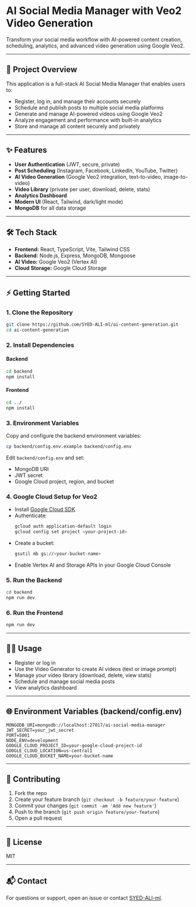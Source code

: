 # AI Social Media Manager with Veo2 Video Generation

Transform your social media workflow with AI-powered content creation, scheduling, analytics, and advanced video generation using Google Veo2.

---

## 🚀 Project Overview
This application is a full-stack AI Social Media Manager that enables users to:
- Register, log in, and manage their accounts securely
- Schedule and publish posts to multiple social media platforms
- Generate and manage AI-powered videos using Google Veo2
- Analyze engagement and performance with built-in analytics
- Store and manage all content securely and privately

---

## ✨ Features
- **User Authentication** (JWT, secure, private)
- **Post Scheduling** (Instagram, Facebook, LinkedIn, YouTube, Twitter)
- **AI Video Generation** (Google Veo2 integration, text-to-video, image-to-video)
- **Video Library** (private per user, download, delete, stats)
- **Analytics Dashboard**
- **Modern UI** (React, Tailwind, dark/light mode)
- **MongoDB** for all data storage

---

## 🛠️ Tech Stack
- **Frontend:** React, TypeScript, Vite, Tailwind CSS
- **Backend:** Node.js, Express, MongoDB, Mongoose
- **AI Video:** Google Veo2 (Vertex AI)
- **Cloud Storage:** Google Cloud Storage

---

## ⚡ Getting Started

### 1. Clone the Repository
```bash
git clone https://github.com/SYED-ALI-ml/ai-content-generation.git
cd ai-content-generation
```

### 2. Install Dependencies
#### Backend
```bash
cd backend
npm install
```
#### Frontend
```bash
cd ../
npm install
```

### 3. Environment Variables
Copy and configure the backend environment variables:
```bash
cp backend/config.env.example backend/config.env
```
Edit `backend/config.env` and set:
- MongoDB URI
- JWT secret
- Google Cloud project, region, and bucket

### 4. Google Cloud Setup for Veo2
- Install [Google Cloud SDK](https://cloud.google.com/sdk/docs/install)
- Authenticate:
  ```bash
  gcloud auth application-default login
  gcloud config set project <your-project-id>
  ```
- Create a bucket:
  ```bash
  gsutil mb gs://<your-bucket-name>
  ```
- Enable Vertex AI and Storage APIs in your Google Cloud Console

### 5. Run the Backend
```bash
cd backend
npm run dev
```

### 6. Run the Frontend
```bash
npm run dev
```

---

## 🧑‍💻 Usage
- Register or log in
- Use the Video Generator to create AI videos (text or image prompt)
- Manage your video library (download, delete, view stats)
- Schedule and manage social media posts
- View analytics dashboard

---

## 🌐 Environment Variables (backend/config.env)
```
MONGODB_URI=mongodb://localhost:27017/ai-social-media-manager
JWT_SECRET=your_jwt_secret
PORT=5001
NODE_ENV=development
GOOGLE_CLOUD_PROJECT_ID=your-google-cloud-project-id
GOOGLE_CLOUD_LOCATION=us-central1
GOOGLE_CLOUD_BUCKET_NAME=your-bucket-name
```

---

## 🤝 Contributing
1. Fork the repo
2. Create your feature branch (`git checkout -b feature/your-feature`)
3. Commit your changes (`git commit -am 'Add new feature'`)
4. Push to the branch (`git push origin feature/your-feature`)
5. Open a pull request

---

## 📄 License
MIT

---

## 📬 Contact
For questions or support, open an issue or contact [SYED-ALI-ml](https://github.com/SYED-ALI-ml).

